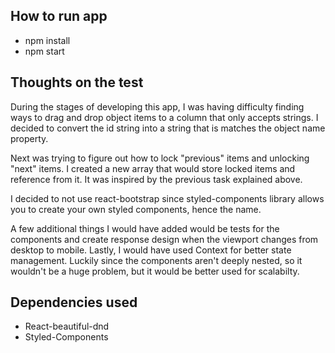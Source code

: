 ## How to run app
- npm install
- npm start

## Thoughts on the test

During the stages of developing this app, I was having difficulty finding
ways to drag and drop object items to a column that only accepts strings.
I decided to convert the id string into a string that is matches the object name property. 

Next was trying to figure out how to lock "previous" items and unlocking "next" items. 
I created a new array that would store locked items and reference from it. 
It was inspired by the previous task explained above.

I decided to not use react-bootstrap since styled-components library allows
you to create your own styled components, hence the name.

A few additional things I would have added would be tests for the components
and create response design when the viewport changes from desktop to mobile.
Lastly, I would have used Context for better state management. Luckily since the components aren't deeply nested, so it wouldn't be a huge problem, but it would be better used for scalabilty. 

## Dependencies used
- React-beautiful-dnd
- Styled-Components